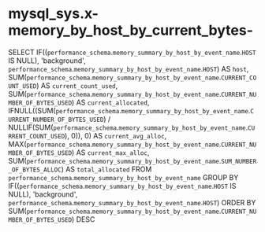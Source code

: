 # mysql_sys.x-memory_by_host_by_current_bytes-

SELECT 
    IF((`performance_schema`.`memory_summary_by_host_by_event_name`.`HOST` IS NULL),
        'background',
        `performance_schema`.`memory_summary_by_host_by_event_name`.`HOST`) AS `host`,
    SUM(`performance_schema`.`memory_summary_by_host_by_event_name`.`CURRENT_COUNT_USED`) AS `current_count_used`,
    SUM(`performance_schema`.`memory_summary_by_host_by_event_name`.`CURRENT_NUMBER_OF_BYTES_USED`) AS `current_allocated`,
    IFNULL((SUM(`performance_schema`.`memory_summary_by_host_by_event_name`.`CURRENT_NUMBER_OF_BYTES_USED`) / NULLIF(SUM(`performance_schema`.`memory_summary_by_host_by_event_name`.`CURRENT_COUNT_USED`),
                    0)),
            0) AS `current_avg_alloc`,
    MAX(`performance_schema`.`memory_summary_by_host_by_event_name`.`CURRENT_NUMBER_OF_BYTES_USED`) AS `current_max_alloc`,
    SUM(`performance_schema`.`memory_summary_by_host_by_event_name`.`SUM_NUMBER_OF_BYTES_ALLOC`) AS `total_allocated`
FROM
    `performance_schema`.`memory_summary_by_host_by_event_name`
GROUP BY IF((`performance_schema`.`memory_summary_by_host_by_event_name`.`HOST` IS NULL),
    'background',
    `performance_schema`.`memory_summary_by_host_by_event_name`.`HOST`)
ORDER BY SUM(`performance_schema`.`memory_summary_by_host_by_event_name`.`CURRENT_NUMBER_OF_BYTES_USED`) DESC
